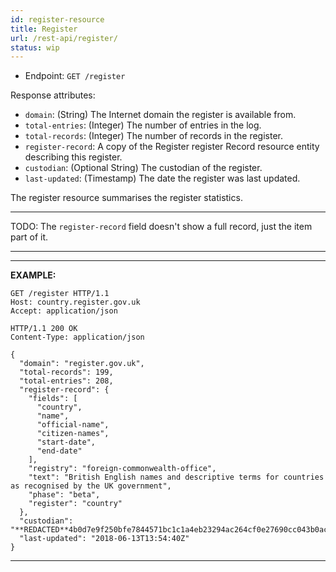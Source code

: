 ```yaml
---
id: register-resource
title: Register
url: /rest-api/register/
status: wip
---
```


* Endpoint: `GET /register`

Response attributes:

* `domain`: (String) The Internet domain the register is available from.
* `total-entries`: (Integer) The number of entries in the log.
* `total-records`: (Integer) The number of records in the register.
* `register-record`: A copy of the Register register Record resource entity describing this register.
* `custodian`: (Optional String) The custodian of the register.
* `last-updated`: (Timestamp) The date the register was last updated.

The register resource summarises the register statistics.

***
TODO: The `register-record` field doesn't show a full record, just the item
part of it.
***

***
**EXAMPLE:**

```http
GET /register HTTP/1.1
Host: country.register.gov.uk
Accept: application/json
```

```http
HTTP/1.1 200 OK
Content-Type: application/json

{
  "domain": "register.gov.uk",
  "total-records": 199,
  "total-entries": 208,
  "register-record": {
    "fields": [
      "country",
      "name",
      "official-name",
      "citizen-names",
      "start-date",
      "end-date"
    ],
    "registry": "foreign-commonwealth-office",
    "text": "British English names and descriptive terms for countries as recognised by the UK government",
    "phase": "beta",
    "register": "country"
  },
  "custodian": "**REDACTED**4b0d7e9f250bfe7844571bc1c1a4eb23294ac264cf0e27690cc043b0ac779ab6",
  "last-updated": "2018-06-13T13:54:40Z"
}
```
***
